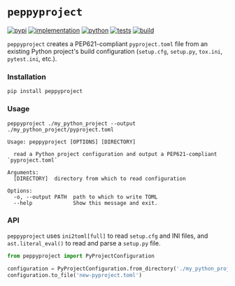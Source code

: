 # `peppyproject`

[![pypi](https://img.shields.io/pypi/v/peppyproject)](https://pypi.org/project/peppyproject)
[![implementation](https://img.shields.io/pypi/implementation/peppyproject)](https://pypi.org/project/peppyproject)
[![python](https://img.shields.io/pypi/pyversions/peppyproject)](https://pypi.org/project/peppyproject)
[![tests](https://github.com/zacharyburnett/peppyproject/actions/workflows/tests.yml/badge.svg)](https://github.com/zacharyburnett/peppyproject/actions/workflows/tests.yml)
[![build](https://github.com/zacharyburnett/peppyproject/actions/workflows/build.yml/badge.svg)](https://github.com/zacharyburnett/peppyproject/actions/workflows/build.yml)

`peppyproject` creates a PEP621-compliant `pyproject.toml` file from an existing Python project's build
configuration (`setup.cfg`, `setup.py`, `tox.ini`, `pytest.ini`, etc.).

### Installation

```commandline
pip install peppyproject
```

### Usage

```shell
peppyproject ./my_python_project --output ./my_python_project/pyproject.toml
```

```
Usage: peppyproject [OPTIONS] [DIRECTORY]

  read a Python project configuration and output a PEP621-compliant `pyproject.toml`

Arguments:
  [DIRECTORY]  directory from which to read configuration

Options:
  -o, --output PATH  path to which to write TOML
  --help             Show this message and exit.
```

### API

`peppyproject` uses `ini2toml[full]` to read `setup.cfg` and INI files, and `ast.literal_eval()` to read and parse
a `setup.py` file.

```python
from peppyproject import PyProjectConfiguration

configuration = PyProjectConfiguration.from_directory('./my_python_project')
configuration.to_file('new-pyproject.toml')
```